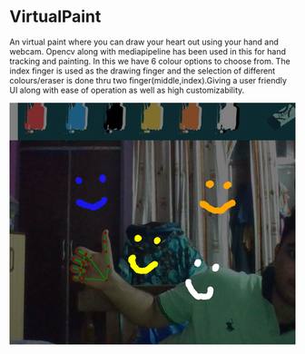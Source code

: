# VirtualPaint
An virtual paint where you can draw your heart out using your hand and webcam. Opencv along with mediapipeline has been used in this for hand tracking and painting.
In this we have 6 colour options to choose from. The index finger is used as the drawing finger and the selection of different colours/eraser is done thru two finger(middle,index).Giving a user friendly UI along with ease of operation as well as high customizability.



![alt text](https://github.com/Snape-io/VirtualPaint/blob/main/v3.png)
